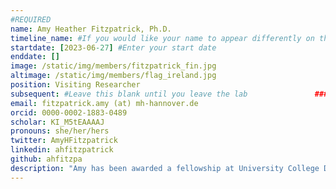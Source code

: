 ```yaml
---
#REQUIRED
name: Amy Heather Fitzpatrick, Ph.D.
timeline_name: #If you would like your name to appear differently on the Lab timeline, fill out this line.
startdate: [2023-06-27] #Enter your start date
enddate: []
image: /static/img/members/fitzpatrick_fin.jpg
altimage: /static/img/members/flag_ireland.jpg
position: Visiting Researcher
subsequent: #Leave this blank until you leave the lab				### LEAVE THIS BLANK
email: fitzpatrick.amy (at) mh-hannover.de 
orcid: 0000-0002-1883-0489 
scholar: KI_M5tEAAAAJ
pronouns: she/her/hers
twitter: AmyHFitzpatrick
linkedin: ahfitzpatrick
github: ahfitzpa
description: "Amy has been awarded a fellowship at University College Dublin to develop novel ONT and bioinformatic methods for the discovery of novel RNA viruses. Amy's doctoral research centered on the development of High Throughput Sequencing methods for genotypic characterization of norovirus, encompassing both laboratory experiments and bioinformatics analysis. Currently, Amy is working on disentangling direct RNA ONT sequencing data, from parameter optimisation to assessing method consistency. Outside of the lab, she is an avid reader, yogi and Eurovision fanatic."
---
```

